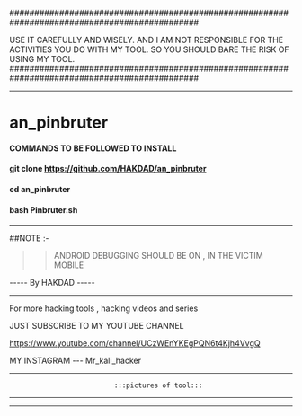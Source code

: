##############################################################################################

USE IT CAREFULLY AND WISELY. AND I AM NOT RESPONSIBLE FOR THE ACTIVITIES YOU DO WITH MY TOOL. SO YOU SHOULD BARE THE RISK OF USING MY TOOL.
##############################################################################################

**********************************

# an_pinbruter

#### COMMANDS TO BE FOLLOWED TO INSTALL

#### git clone https://github.com/HAKDAD/an_pinbruter

#### cd an_pinbruter

#### bash Pinbruter.sh

********************************

##NOTE :-
   >> ANDROID DEBUGGING SHOULD BE ON , IN THE VICTIM MOBILE
   
----- By HAKDAD ----- 

*************************************

For more hacking tools , hacking videos and series

JUST SUBSCRIBE TO MY YOUTUBE CHANNEL

https://www.youtube.com/channel/UCzWEnYKEgPQN6t4Kjh4VvgQ

MY INSTAGRAM --- Mr_kali_hacker

**************************************
                              :::pictures of tool:::
**************************************






*************************************
 
